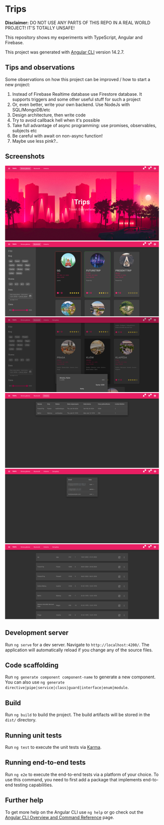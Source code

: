 # Trips

**Disclaimer:** DO NOT USE ANY PARTS OF THIS REPO IN A REAL WORLD PROJECT! IT'S TOTALLY UNSAFE!

This repository shows my experiments with TypeScript, Angular and Firebase.

This project was generated with [Angular CLI](https://github.com/angular/angular-cli) version 14.2.7.

## Tips and observations

Some observations on how this project can be improved / how to start a new project:

1. Instead of Firebase Realtime database use Firestore database.
   It supports triggers and some other useful stuff for such a project
2. Or, even better, write your own backend. Use NodeJs with SQL/MongoDB/etc
3. Design architecture, then write code
4. Try to avoid callback hell when it's possible
5. Take full advantage of async programming: use promises, observables, subjects etc
6. Be careful with await on non-async function!
7. Maybe use less pink?..

## Screenshots

![main](images/main.png)
![trips](images/trips.png)
![cart_sheet](images/cart_sheet.png)
![history](images/history.png)
![manage_users](images/manage_users.png)
![manage_trips](images/manage_trips.png)

## Development server

Run `ng serve` for a dev server. Navigate to `http://localhost:4200/`. The application will automatically reload if you change any of the source files.

## Code scaffolding

Run `ng generate component component-name` to generate a new component. You can also use `ng generate directive|pipe|service|class|guard|interface|enum|module`.

## Build

Run `ng build` to build the project. The build artifacts will be stored in the `dist/` directory.

## Running unit tests

Run `ng test` to execute the unit tests via [Karma](https://karma-runner.github.io).

## Running end-to-end tests

Run `ng e2e` to execute the end-to-end tests via a platform of your choice. To use this command, you need to first add a package that implements end-to-end testing capabilities.

## Further help

To get more help on the Angular CLI use `ng help` or go check out the [Angular CLI Overview and Command Reference](https://angular.io/cli) page.
